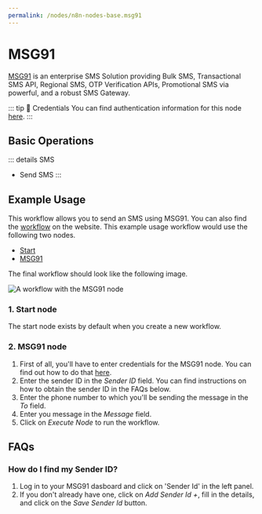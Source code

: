 ```yaml
---
permalink: /nodes/n8n-nodes-base.msg91
---
```


# MSG91

[MSG91](https://msg91.com/) is an enterprise SMS Solution providing Bulk SMS, Transactional SMS API, Regional SMS, OTP Verification APIs, Promotional SMS via powerful, and a robust SMS Gateway.

::: tip 🔑 Credentials
You can find authentication information for this node [here](../../../credentials/MSG91/README.md).
:::

## Basic Operations

::: details SMS
- Send SMS
:::

## Example Usage

This workflow allows you to send an SMS using MSG91. You can also find the [workflow](https://n8n.io/workflows/511) on the website. This example usage workflow would use the following two nodes.
- [Start](../../core-nodes/Start/README.md)
- [MSG91]()

The final workflow should look like the following image.

![A workflow with the MSG91 node](./workflow.png)

### 1. Start node

The start node exists by default when you create a new workflow.

### 2. MSG91 node

1. First of all, you'll have to enter credentials for the MSG91 node. You can find out how to do that [here](../../../credentials/MSG91/README.md).
2. Enter the sender ID in the *Sender ID* field. You can find instructions on how to obtain the sender ID in the FAQs below.
3. Enter the phone number to which you'll be sending the message in the *To* field.
4. Enter you message in the *Message* field.
5. Click on *Execute Node* to run the workflow.


## FAQs

### How do I find my Sender ID?

1. Log in to your MSG91 dasboard and click on 'Sender Id' in the left panel.
2. If you don't already have one, click on *Add Sender Id +*, fill in the details, and click on the *Save Sender Id* button.
